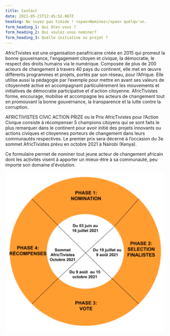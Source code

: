 ```yaml
---
title: Contact
date: 2021-05-21T12:45:52.867Z
heading: Ne soyez pas timide ! <span>Nominez</span> quelqu'un.
form_heading_1: Qui êtes-vous ?
form_heading_2: Qui voulez-vous nominer?
form_heading_3: Quelle initiative ou projet ?
---
```


AfricTivistes est une organisation panafricaine créée en 2015 qui promeut la bonne gouvernance, l'engagement citoyen et
civique, la démocratie, le respect des droits humains via le numérique. Composée de plus de 200 acteurs de changement à
travers 40 pays du continent, elle met en œuvre différents programmes et projets, portés par son réseau, pour l’Afrique.
Elle utilise aussi la pédagogie par l’exemple pour mettre en avant ses valeurs de citoyenneté active en accompagnant
particulièrement les mouvements et initiatives de démocratie participative et d'action citoyenne. AfricTivistes forme,
encourage, mobilise et accompagne les acteurs de changement tout en promouvant la bonne gouvernance, la transparence et
la lutte contre la corruption.

AFRICTIVISTES CIVIC ACTION PRIZE ou le Prix AfricTivistes pour l’Action Civique consiste à récompenser 5 champions
citoyens qui se sont faits le plus remarquer dans le continent pour avoir initié des projets innovants ou actions
civiques et citoyennes porteurs de changement dans leurs communautés respectives. Le premier prix sera décerné à
l’occasion du 3e sommet AfricTivistes prévu en octobre 2021 à Nairobi (Kenya).

Ce formulaire permet de nominer tout jeune acteur de changement africain dont les activités visent à apporter un
mieux-être à sa communauté, peu importe son domaine d'évolution.


![Processus de sélection AfricTivistes Prize](/images/diagrammeFR.png)